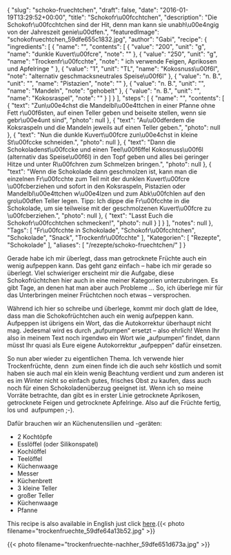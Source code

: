 {
    "slug": "schoko-fruechtchen",
    "draft": false,
    "date": "2016-01-19T13:29:52+00:00",
    "title": "Schokofr\u00fcchtchen",
    "description": "Die Schokofr\u00fcchtchen sind der Hit, denn man kann sie unabh\u00e4ngig von der Jahreszeit genie\u00dfen.",
    "featuredImage": "schokofruechtchen_59dfe655c1832.jpg",
    "author": "Gabi",
    "recipe": {
        "ingredients": [
            {
                "name": "",
                "contents": [
                    {
                        "value": "200",
                        "unit": "g",
                        "name": "dunkle Kuvert\u00fcre",
                        "note": ""
                    },
                    {
                        "value": "250",
                        "unit": "g",
                        "name": "Trockenfr\u00fcchte",
                        "note": " ich verwende Feigen, Aprikosen und Apfelringe "
                    },
                    {
                        "value": "1",
                        "unit": "TL",
                        "name": "Kokosnuss\u00f6l",
                        "note": "alternativ geschmacksneutrales Speise\u00f6l"
                    },
                    {
                        "value": "n. B.",
                        "unit": "",
                        "name": "Pistazien",
                        "note": ""
                    },
                    {
                        "value": "n. B.",
                        "unit": "",
                        "name": "Mandeln",
                        "note": "gehobelt"
                    },
                    {
                        "value": "n. B.",
                        "unit": "",
                        "name": "Kokosraspel",
                        "note": ""
                    }
                ]
            }
        ],
        "steps": [
            {
                "name": "",
                "contents": [
                    {
                        "text": "Zun\u00e4chst die Mandelbl\u00e4ttchen in einer Pfanne ohne Fett r\u00f6sten, auf einen Teller geben und beiseite stellen, wenn sie gebr\u00e4unt sind",
                        "photo": null
                    },
                    {
                        "text": "Au\u00dferdem die Koksraspeln und die Mandeln jeweils auf einen Teller geben.",
                        "photo": null
                    },
                    {
                        "text": "Nun die dunkle Kuvert\u00fcre zun\u00e4chst in kleine St\u00fccke schneiden.",
                        "photo": null
                    },
                    {
                        "text": "Dann die Schokoladenst\u00fccke und einen Teel\u00f6ffel Kokosnuss\u00f6l (alternativ das Speise\u00f6l) in den Topf geben und alles bei geringer Hitze und unter R\u00fchren zum Schmelzen bringen.",
                        "photo": null
                    },
                    {
                        "text": "Wenn die Schokolade dann geschmolzen ist, kann man die einzelnen Fr\u00fcchte zum Teil mit der dunklen Kuvert\u00fcre \u00fcberziehen und sofort in den Koksraspeln, Pistazien oder Mandelbl\u00e4ttchen w\u00e4lzen und zum Abk\u00fchlen auf den gro\u00dfen Teller legen. Tipp: Ich dippe die Fr\u00fcchte in die Schokolade, um sie teilweise mit der geschmolzenen Kuvert\u00fcre zu \u00fcberziehen.",
                        "photo": null
                    },
                    {
                        "text": "Lasst Euch die Schokofr\u00fcchtchen schmecken!",
                        "photo": null
                    }
                ]
            }
        ],
        "notes": null
    },
    "Tags": [
        "Fr\u00fcchte in Schokolade",
        "Schokofr\u00fcchtchen",
        "Schokolade",
        "Snack",
        "Trockenfr\u00fcchte"
    ],
    "Kategorien": [
        "Rezepte",
        "Schokolade"
    ],
    "aliases": [
        "\/rezepte\/schoko-fruechtchen\/"
    ]
}

Gerade habe ich mir überlegt, dass man getrocknete Früchte auch ein wenig aufpeppen kann. Das geht ganz einfach &#8211; habe ich mir gerade so überlegt. Viel schwieriger erscheint mir die Aufgabe, diese Schokofrüchtchen hier auch in eine meiner Kategorien unterzubringen. Es gibt Tage, an denen hat man aber auch Probleme &#8230; So, ich überlege mir für das Unterbringen meiner Früchtchen noch etwas &#8211; versprochen.

Während ich hier so schreibe und überlege, kommt mir doch glatt de Idee, dass man die Schokofrüchtchen auch ein wenig aufpeppen kann. Aufpeppen ist übrigens ein Wort, das die Autokorrektur überhaupt nicht mag. Jedesmal wird es durch &#8222;aufpumpen&#8220; ersetzt &#8211; also ehrlich! Wenn Ihr also in meinem Text noch irgendwo ein Wort wie &#8222;aufpumpen&#8220; findet, dann müsst Ihr quasi als Eure eigene Autokorrektur &#8222;aufpeppen&#8220; dafür einsetzen.

So nun aber wieder zu eigentlichen Thema. Ich verwende hier Trockenfrüchte, denn  zum einen finde ich die auch sehr köstlich und somit haben sie auch mal ein klein wenig Beachtung verdient und zum anderen ist es im Winter nicht so einfach gutes, frisches Obst zu kaufen, dass auch noch für einen Schokoladenüberzug geeignet ist. Wenn ich so meine Vorräte betrachte, dan gibt es in erster Linie getrocknete Aprikosen, getrocknete Feigen und getrocknete Apfelringe. Also auf die Früchte fertig, los und  aufpumpen ;-).

Dafür brauchen wir an Küchenutensilien und -geräten:

 * 2 Kochtöpfe
 * Esslöffel (oder Silikonspatel)
 * Kochlöffel
 * Teelöffel
 * Küchenwaage
 * Messer
 * Küchenbrett
 * 3 kleine Teller
 * großer Teller
 * Küchenwaage
 * Pfanne

This recipe is also available in English just click [here][1].{{< photo filename="trockenfruechte_59dfe64a13b52.jpg" >}} 

{{< photo filename="trockenfruechte-nachher_59dfe651d673a.jpg" >}}





 [1]: https://deliciouslygabi.com/recipe/super-delicious-chocolate-dipped-dried-fruits/